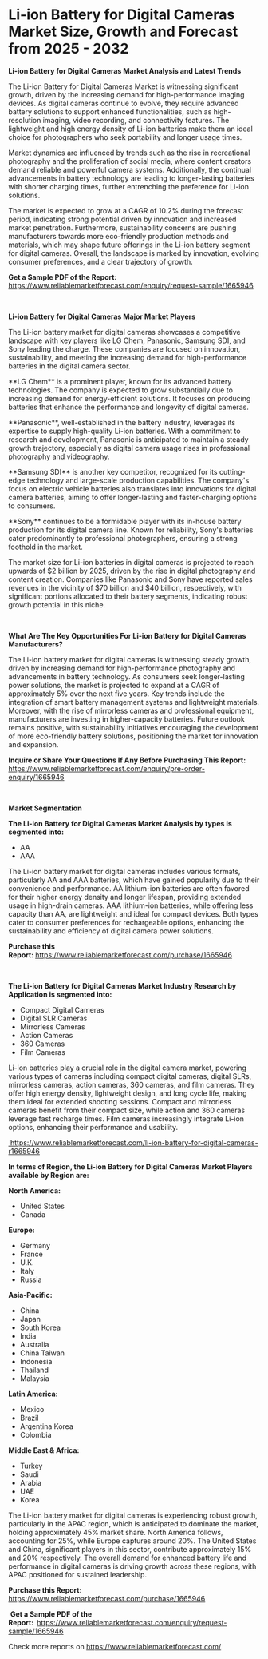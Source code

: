 <p><h1>Li-ion Battery for Digital Cameras Market Size, Growth and Forecast from 2025 - 2032</h1></p><p><strong>Li-ion Battery for Digital Cameras Market Analysis and Latest Trends</strong></p>
<p><p>The Li-ion Battery for Digital Cameras Market is witnessing significant growth, driven by the increasing demand for high-performance imaging devices. As digital cameras continue to evolve, they require advanced battery solutions to support enhanced functionalities, such as high-resolution imaging, video recording, and connectivity features. The lightweight and high energy density of Li-ion batteries make them an ideal choice for photographers who seek portability and longer usage times.</p><p>Market dynamics are influenced by trends such as the rise in recreational photography and the proliferation of social media, where content creators demand reliable and powerful camera systems. Additionally, the continual advancements in battery technology are leading to longer-lasting batteries with shorter charging times, further entrenching the preference for Li-ion solutions.</p><p>The market is expected to grow at a CAGR of 10.2% during the forecast period, indicating strong potential driven by innovation and increased market penetration. Furthermore, sustainability concerns are pushing manufacturers towards more eco-friendly production methods and materials, which may shape future offerings in the Li-ion battery segment for digital cameras. Overall, the landscape is marked by innovation, evolving consumer preferences, and a clear trajectory of growth.</p></p>
<p><strong>Get a Sample PDF of the Report:&nbsp;</strong> <a href="https://www.reliablemarketforecast.com/enquiry/request-sample/1665946?utm_campaign=2274&utm_medium=2&utm_source=Github&utm_content=ia&utm_term=12022025&utm_id=li-ion-battery-for-digital-cameras">https://www.reliablemarketforecast.com/enquiry/request-sample/1665946</a></p>
<p>&nbsp;</p>
<p><strong>Li-ion Battery for Digital Cameras Major Market Players</strong></p>
<p><p>The Li-ion battery market for digital cameras showcases a competitive landscape with key players like LG Chem, Panasonic, Samsung SDI, and Sony leading the charge. These companies are focused on innovation, sustainability, and meeting the increasing demand for high-performance batteries in the digital camera sector.</p><p>**LG Chem** is a prominent player, known for its advanced battery technologies. The company is expected to grow substantially due to increasing demand for energy-efficient solutions. It focuses on producing batteries that enhance the performance and longevity of digital cameras.</p><p>**Panasonic**, well-established in the battery industry, leverages its expertise to supply high-quality Li-ion batteries. With a commitment to research and development, Panasonic is anticipated to maintain a steady growth trajectory, especially as digital camera usage rises in professional photography and videography.</p><p>**Samsung SDI** is another key competitor, recognized for its cutting-edge technology and large-scale production capabilities. The company's focus on electric vehicle batteries also translates into innovations for digital camera batteries, aiming to offer longer-lasting and faster-charging options to consumers.</p><p>**Sony** continues to be a formidable player with its in-house battery production for its digital camera line. Known for reliability, Sony's batteries cater predominantly to professional photographers, ensuring a strong foothold in the market.</p><p>The market size for Li-ion batteries in digital cameras is projected to reach upwards of $2 billion by 2025, driven by the rise in digital photography and content creation. Companies like Panasonic and Sony have reported sales revenues in the vicinity of $70 billion and $40 billion, respectively, with significant portions allocated to their battery segments, indicating robust growth potential in this niche.</p></p>
<p>&nbsp;</p>
<p><strong>What Are The Key Opportunities For Li-ion Battery for Digital Cameras Manufacturers?</strong></p>
<p><p>The Li-ion battery market for digital cameras is witnessing steady growth, driven by increasing demand for high-performance photography and advancements in battery technology. As consumers seek longer-lasting power solutions, the market is projected to expand at a CAGR of approximately 5% over the next five years. Key trends include the integration of smart battery management systems and lightweight materials. Moreover, with the rise of mirrorless cameras and professional equipment, manufacturers are investing in higher-capacity batteries. Future outlook remains positive, with sustainability initiatives encouraging the development of more eco-friendly battery solutions, positioning the market for innovation and expansion.</p></p>
<p><strong>Inquire or Share Your Questions If Any Before Purchasing This Report:</strong> <a href="https://www.reliablemarketforecast.com/enquiry/pre-order-enquiry/1665946?utm_campaign=2274&utm_medium=2&utm_source=Github&utm_content=ia&utm_term=12022025&utm_id=li-ion-battery-for-digital-cameras">https://www.reliablemarketforecast.com/enquiry/pre-order-enquiry/1665946</a></p>
<p>&nbsp;</p>
<p><strong>Market Segmentation</strong></p>
<p><strong>The Li-ion Battery for Digital Cameras Market Analysis by types is segmented into:</strong></p>
<p><ul><li>AA</li><li>AAA</li></ul></p>
<p><p>The Li-ion battery market for digital cameras includes various formats, particularly AA and AAA batteries, which have gained popularity due to their convenience and performance. AA lithium-ion batteries are often favored for their higher energy density and longer lifespan, providing extended usage in high-drain cameras. AAA lithium-ion batteries, while offering less capacity than AA, are lightweight and ideal for compact devices. Both types cater to consumer preferences for rechargeable options, enhancing the sustainability and efficiency of digital camera power solutions.</p></p>
<p><strong>Purchase this Report:&nbsp;</strong><a href="https://www.reliablemarketforecast.com/purchase/1665946?utm_campaign=2274&utm_medium=2&utm_source=Github&utm_content=ia&utm_term=12022025&utm_id=li-ion-battery-for-digital-cameras">https://www.reliablemarketforecast.com/purchase/1665946</a></p>
<p>&nbsp;</p>
<p><strong>The Li-ion Battery for Digital Cameras Market Industry Research by Application is segmented into:</strong></p>
<p><ul><li>Compact Digital Cameras</li><li>Digital SLR Cameras</li><li>Mirrorless Cameras</li><li>Action Cameras</li><li>360 Cameras</li><li>Film Cameras</li></ul></p>
<p><p>Li-ion batteries play a crucial role in the digital camera market, powering various types of cameras including compact digital cameras, digital SLRs, mirrorless cameras, action cameras, 360 cameras, and film cameras. They offer high energy density, lightweight design, and long cycle life, making them ideal for extended shooting sessions. Compact and mirrorless cameras benefit from their compact size, while action and 360 cameras leverage fast recharge times. Film cameras increasingly integrate Li-ion options, enhancing their performance and usability.</p></p>
<p><a href="https://www.reliablemarketforecast.com/li-ion-battery-for-digital-cameras-r1665946?utm_campaign=2274&utm_medium=2&utm_source=Github&utm_content=ia&utm_term=12022025&utm_id=li-ion-battery-for-digital-cameras">&nbsp;https://www.reliablemarketforecast.com/li-ion-battery-for-digital-cameras-r1665946</a></p>
<p><strong>In terms of Region, the Li-ion Battery for Digital Cameras Market Players available by Region are:</strong></p>
<p>
    <p> <strong> North America: </strong>
        <ul>
            <li>United States</li>
            <li>Canada</li>
        </ul>
        </p> 
    <p> <strong> Europe: </strong>
        <ul>
            <li>Germany</li>
            <li>France</li>
            <li>U.K.</li>
            <li>Italy</li>
            <li>Russia</li>
        </ul>
        </p> 
    <p> <strong> Asia-Pacific: </strong>
        <ul>
            <li>China</li>
            <li>Japan</li>
            <li>South Korea</li>
            <li>India</li>
            <li>Australia</li>
            <li>China Taiwan</li>
            <li>Indonesia</li>
            <li>Thailand</li>
            <li>Malaysia</li>
        </ul>
        </p> 
    <p> <strong> Latin America: </strong>
        <ul>
            <li>Mexico</li>
            <li>Brazil</li>
            <li>Argentina Korea</li>
            <li>Colombia</li>
        </ul>
        </p> 
    <p> <strong> Middle East & Africa: </strong>
        <ul>
            <li>Turkey</li>
            <li>Saudi</li>
            <li>Arabia</li>
            <li>UAE</li>
            <li>Korea</li>
        </ul>
    </p>
    </p>
<p><p>The Li-ion battery market for digital cameras is experiencing robust growth, particularly in the APAC region, which is anticipated to dominate the market, holding approximately 45% market share. North America follows, accounting for 25%, while Europe captures around 20%. The United States and China, significant players in this sector, contribute approximately 15% and 20% respectively. The overall demand for enhanced battery life and performance in digital cameras is driving growth across these regions, with APAC positioned for sustained leadership.</p></p>
<p><strong>Purchase this Report: </strong><a href="https://www.reliablemarketforecast.com/purchase/1665946?utm_campaign=2274&utm_medium=2&utm_source=Github&utm_content=ia&utm_term=12022025&utm_id=li-ion-battery-for-digital-cameras">https://www.reliablemarketforecast.com/purchase/1665946</a></p>
<p>&nbsp;<strong>Get a Sample PDF of the Report:&nbsp;&nbsp;</strong><a href="https://www.reliablemarketforecast.com/enquiry/request-sample/1665946?utm_campaign=2274&utm_medium=2&utm_source=Github&utm_content=ia&utm_term=12022025&utm_id=li-ion-battery-for-digital-cameras">https://www.reliablemarketforecast.com/enquiry/request-sample/1665946</a></p>
<p><strong></strong></p>
<p>Check more reports on <a href="https://www.reliablemarketforecast.com/?utm_campaign=2274&utm_medium=2&utm_source=Github&utm_content=ia&utm_term=12022025&utm_id=li-ion-battery-for-digital-cameras">https://www.reliablemarketforecast.com/</a></p>